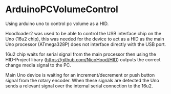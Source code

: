 # ArduinoPCVolumeControl
Using arduino uno to control pc volume as a HID.

Hoodloader2 was used to be able to control the USB interface chip on the Uno (16u2 chip), this was needed for the device to act as a HID as the main Uno processor (ATmega328P) does not interface directly with the USB port.

16u2 chip waits for serial signal from the main processor then using the HID-Project libary (https://github.com/NicoHood/HID) outputs the correct change media signal to the PC. 

Main Uno device is waiting for an increment/decrement or push button signal from the rotary encoder. When these signals are detected the Uno sends a relevant signal over the internal serial connection to the 16u2. 

